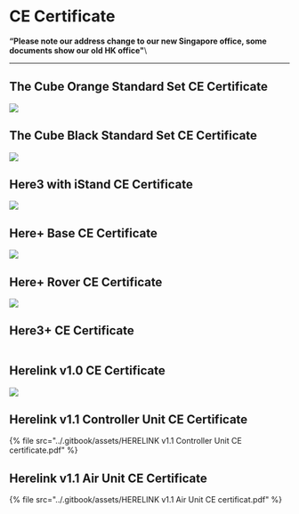 # CE Certificate

**“Please note our address change to our new Singapore office, some documents show our old HK office"**\
****

## The Cube Orange Standard Set CE Certificate

![](<../.gitbook/assets/The Cube Orange Standard Set CE Certificate.jpg>)

## The Cube Black Standard Set CE Certificate

![](<../.gitbook/assets/The Cube Black Standard Set CE Certificate.jpg>)

## Here3 with iStand CE Certificate

![](<../.gitbook/assets/Here3 with iStand CE Certificate.jpg>)

## Here+ Base CE Certificate

![](<../.gitbook/assets/Here+ Base CE Certificate (1).jpg>)

## Here+ Rover CE Certificate

![](<../.gitbook/assets/Here+ Rover CE Certificate.jpg>)

## Here3+ CE Certificate

<figure><img src="../.gitbook/assets/Here3+ CE Certificate.jpg" alt=""><figcaption></figcaption></figure>

## Herelink v1.0 CE Certificate

![](<../.gitbook/assets/Herelink 1.0 CE Certificate.jpg>)

## Herelink v1.1 Controller Unit CE Certificate

{% file src="../.gitbook/assets/HERELINK v1.1 Controller Unit CE certificate.pdf" %}

## Herelink v1.1 Air Unit CE Certificate

{% file src="../.gitbook/assets/HERELINK v1.1 Air Unit CE certificat.pdf" %}
